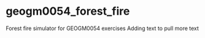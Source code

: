 # geogm0054_forest_fire
Forest fire simulator for GEOGM0054 exercises
Adding text to pull
more text
